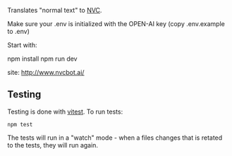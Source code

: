 Translates "normal text" to [NVC](https://www.nvcanimation.org/).

Make sure your .env is initialized with the OPEN-AI key (copy .env.example to .env)

Start with:

npm install
npm run dev

site: http://www.nvcbot.ai/


## Testing

Testing is done with [vitest](https://vitest.dev/). 
To run tests:

```shell
npm test
```

The tests will run in a "watch" mode - when a files changes that is retated to the tests, they will run again. 
